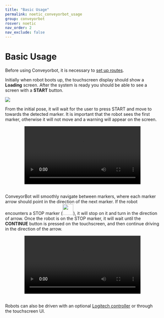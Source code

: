```yaml
---
title: "Basic Usage"
permalink: noetic_conveyorbot_usage
group: conveyorbot
rosver: noetic
nav_order: 2
nav_exclude: false
---
```


# Basic Usage

Before using Conveyorbot, it is necessary to [set up routes](noetic_conveyorbot_setup).

Initially when robot boots up, the touchscreen display should show a **Loading** screen. After the system is ready you should be able to see a screen with a **START** button.

<img src="../../assets/breadcrumb/control_panel_screen.png" >

From the initial pose, it will wait for the user to press START and move to towards the detected marker.
It is important that the robot sees the first marker, otherwise it will not move and a warning will appear on the screen.

<video style="display: block; margin-left: auto; margin-right: auto;" width="75%" controls autoplay>
  <source src="assets/breadcrumb/Ubiquity_Turn_Cutted.mov" type="video/mp4">
  Your browser does not support the video tag.
</video>

<br>

ConveyorBot will smoothly navigate between markers, where each marker arrow should point in the direction of the next marker.
If the robot encounters a STOP marker (<img src="assets/breadcrumb/stop_marker.jpg" alt="" width="35">), it will stop on it and turn in the direction of arrow.
Once the robot is on the STOP marker, it will wait until the **CONTINUE** button is pressed on the touchscreen, and then continue driving in the direction of the arrow.

<video style="display: block; margin-left: auto; margin-right: auto;" width="75%" controls autoplay>
  <source src="assets/breadcrumb/Ubiquity_Start_Stop.mov" type="video/mp4">
  Your browser does not support the video tag.
</video>

<br>

Robots can also be driven with an optional [Logitech controller](noetic_quick_keyboard_driving#using-the-optional-logitech-controller) or through the touchscreen UI.
